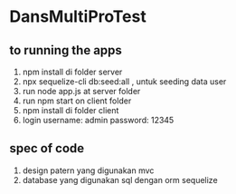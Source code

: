 # DansMultiProTest

## to running the apps
 
1. npm install di folder server
2. npx sequelize-cli db:seed:all , untuk seeding data user
3. run node app.js at server folder 
4. run npm start on client folder
5. npm install di folder client
6. login username: admin password: 12345


## spec of code

1. design patern yang digunakan mvc
2. database yang digunakan sql dengan orm sequelize